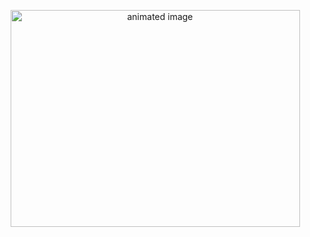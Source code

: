 <p align="center">
  <img alt="animated image" src="../assets/isometric-buildup.gif" width="463" height="347">
</p>
